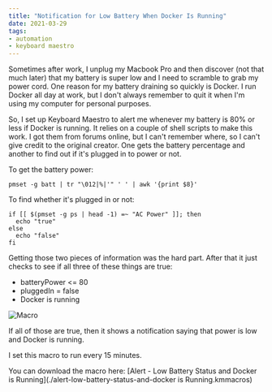 ```yaml
---
title: "Notification for Low Battery When Docker Is Running"
date: 2021-03-29
tags:
- automation
- keyboard maestro
---
```


Sometimes after work, I unplug my Macbook Pro and then discover (not that much later) that my battery is super low and I need to scramble to grab my power cord. One reason for my battery draining so quickly is Docker. I run Docker all day at work, but I don't always remember to quit it when I'm using my computer for personal purposes.

So, I set up Keyboard Maestro to alert me whenever my battery is 80% or less if Docker is running. It relies on a couple of shell scripts to make this work. I got them from forums online, but I can't remember where, so I can't give credit to the original creator. One gets the battery percentage and another to find out if it's plugged in to power or not.

To get the battery power:

```
pmset -g batt | tr "\012|%|'" ' ' | awk '{print $8}'
```

To find whether it's plugged in or not:


```
if [[ $(pmset -g ps | head -1) =~ "AC Power" ]]; then
  echo "true"
else
  echo "false"
fi

```

Getting those two pieces of information was the hard part. After that it just checks to see if all three of these things are true:

- batteryPower <= 80
- pluggedIn = false
- Docker is running

![Macro](Blog/2021-03-29-notification-for-low-battery-and-docker-is-running/macro.png)

If all of those are true, then it shows a notification saying that power is low and Docker is running.

I set this macro to run every 15 minutes.

You can download the macro here: [Alert - Low Battery Status and Docker is Running](./alert-low-battery-status-and-docker is Running.kmmacros)
